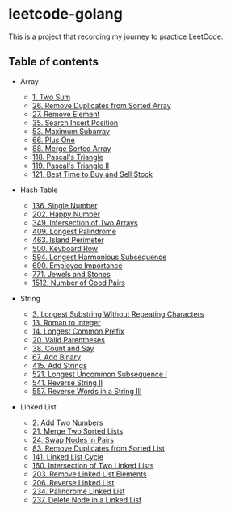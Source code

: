 # leetcode-golang

This is a project that recording my journey to practice LeetCode.

## Table of contents

- Array

  - [1. Two Sum](./Array/1.Two-Sum/README.md)
  - [26. Remove Duplicates from Sorted Array](./Array/26.Remove-Duplicates-from-Sorted-Array/README.md)
  - [27. Remove Element](./Array/27.Remove-Element/README.md)
  - [35. Search Insert Position](./Array/35.Search-Insert-Position/README.md)
  - [53. Maximum Subarray](./Array/53.Maximum-Subarray/README.md)
  - [66. Plus One](./Array/66.Plus-One/README.md)
  - [88. Merge Sorted Array](./Array/88.Merge-Sorted-Array/README.md)
  - [118. Pascal's Triangle](./Array/118.Pascal's-Triangle/README.md)
  - [119. Pascal's Triangle II](./Array/119.Pascal's-Triangle-II/README.md)
  - [121. Best Time to Buy and Sell Stock](./Array/121.Best-Time-to-Buy-and-Sell-Stock/README.md)

- Hash Table

  - [136. Single Number](./Hash-Table/136.Single-Number/README.md)
  - [202. Happy Number](./Hash-Table/202.Happy-Number/README.md)
  - [349. Intersection of Two Arrays](./Hash-Table/349.Intersection-of-Two-Arrays/README.md)
  - [409. Longest Palindrome](./Hash-Table/409.Longest-Palindrome/README.md)
  - [463. Island Perimeter](./Hash-Table/463.Island-Perimeter/README.md)
  - [500. Keyboard Row](./Hash-Table/500.Keyboard-Row)
  - [594. Longest Harmonious Subsequence](./Hash-Table/594.Longest-Harmonious-Subsequence)
  - [690. Employee Importance](./Hash-Table/690.Employee-Importance)
  - [771. Jewels and Stones](./Hash-Table/771.Jewels-and-Stones/README.md)
  - [1512. Number of Good Pairs](./Hash-Table/1512.Number-of-Good-Pairs/README.md)

- String

  - [3. Longest Substring Without Repeating Characters](./String/3.Longest-Substring-Without-Repeating-Characters)
  - [13. Roman to Integer](./String/13.Roman-to-Integer)
  - [14. Longest Common Prefix](./String/14.Longest-Common-Prefix)
  - [20. Valid Parentheses](./String/20.Valid-Parentheses)
  - [38. Count and Say](./String/38.Count-and-Say)
  - [67. Add Binary](./String/67.Add-Binary)
  - [415. Add Strings](./String/415.Add-Strings)
  - [521. Longest Uncommon Subsequence I](./String/521.Longest-Uncommon-Subsequence-I)
  - [541. Reverse String II](./String/541.Reverse-String-II)
  - [557. Reverse Words in a String III](./String/557.Reverse-Words-in-a-String-III)

- Linked List

  - [2. Add Two Numbers](./Linked-List/2.Add-Two-Numbers)
  - [21. Merge Two Sorted Lists](./Linked-List/21.Merge-Two-Sorted-Lists)
  - [24. Swap Nodes in Pairs](./Linked-List/24.Swap-Nodes-in-Pairs)
  - [83. Remove Duplicates from Sorted List](./Linked-List/83.Remove-Duplicates-from-Sorted-List)
  - [141. Linked List Cycle](./Linked-List/141.Linked-List-Cycle)
  - [160. Intersection of Two Linked Lists](./Linked-List/160.Intersection-of-Two-Linked-Lists)
  - [203. Remove Linked List Elements](./Linked-List/203.Remove-Linked-List-Elements)
  - [206. Reverse Linked List](./Linked-List/206.Reverse-Linked-List)
  - [234. Palindrome Linked List](./Linked-List/234.Palindrome-Linked-List)
  - [237. Delete Node in a Linked List](./Linked-List/237.Delete-Node-in-a-Linked-List)
